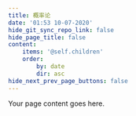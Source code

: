 ```yaml
---
title: 概率论
date: '01:53 10-07-2020'
hide_git_sync_repo_link: false
hide_page_title: false
content:
    items: '@self.children'
    order:
        by: date
        dir: asc
hide_next_prev_page_buttons: false
---
```


Your page content goes here.